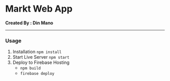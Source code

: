 # Markt Web App

**Created By : Din Mano**

---

### Usage

1.  Installation
    `npm install`
2.  Start Live Server
    `npm start`
3.  Deploy to Firebase Hosting
    - `npm build`
    - `firebase deploy`
